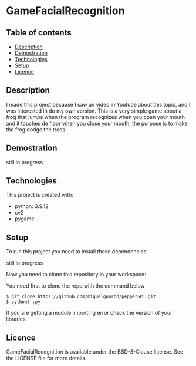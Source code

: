 
# GameFacialRecognition

## Table of contents
* [Description](#description)
* [Demostration](#demostration)
* [Technologies](#technologies)
* [Setup](#setup)
* [Licence](#licence)

## Description
I made this project because I saw an video in Youtube about this topic, and I was interested in do my own version. This is a very simple game about a frog that jumps when the program recognizes when you open your mouth and it touches de floor when you close your mouth, the purpose is to make the frog dodge the trees.

## Demostration

still in progress

## Technologies
This project is created with:
* python: 3.9.12
* cv2
* pygame

## Setup
To run this project you need to install these dependencies:

still in progress

Now you need to clone this repository in your workspace:

You need first to clone the repo with the command below

```
$ git clone https://github.com/miguelgonrod/pepperGPT.git
$ python3 .py
```
If you are getting a module importing error check the version of your libraries.
## Licence
GameFacialRecognition is available under the BSD-3-Clause license. See the LICENSE file for more details.
